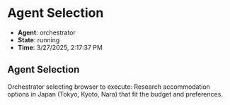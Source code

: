 # Agent Selection

- **Agent**: orchestrator
- **State**: running
- **Time**: 3/27/2025, 2:17:37 PM

## Agent Selection

Orchestrator selecting browser to execute: Research accommodation options in Japan (Tokyo, Kyoto, Nara) that fit the budget and preferences.

